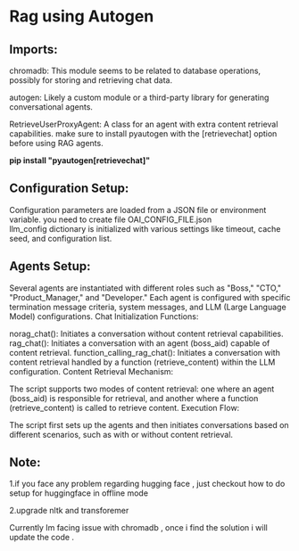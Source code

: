 # Rag using Autogen

## Imports:

chromadb: This module seems to be related to database operations, possibly for storing and retrieving chat data.

autogen: Likely a custom module or a third-party library for generating conversational agents.

RetrieveUserProxyAgent: A class for an agent with extra content retrieval capabilities.
make sure to install pyautogen with the [retrievechat] option before using RAG agents.

**pip install "pyautogen[retrievechat]"**

## Configuration Setup:

Configuration parameters are loaded from a JSON file or environment variable.
you need to create  file  OAI_CONFIG_FILE.json  
llm_config dictionary is initialized with various settings like timeout, cache seed, and configuration list.

## Agents Setup:

Several agents are instantiated with different roles such as "Boss," "CTO," "Product_Manager," and "Developer."
Each agent is configured with specific termination message criteria, system messages, and LLM (Large Language Model) configurations.
Chat Initialization Functions:

norag_chat(): Initiates a conversation without content retrieval capabilities.
rag_chat(): Initiates a conversation with an agent (boss_aid) capable of content retrieval.
function_calling_rag_chat(): Initiates a conversation with content retrieval handled by a function (retrieve_content) within the LLM configuration.
Content Retrieval Mechanism:

The script supports two modes of content retrieval: one where an agent (boss_aid) is responsible for retrieval, and another where a function (retrieve_content) is called to retrieve content.
Execution Flow:

The script first sets up the agents and then initiates conversations based on different scenarios, such as with or without content retrieval.

## Note:

1.if you face any problem regarding hugging face , just checkout how to do setup for huggingface in offline mode

2.upgrade nltk  and transforemer 


Currently Im facing issue with chromadb , once i find the solution i will update the code .
